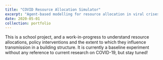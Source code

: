 ```yaml
---
title: "COVID Resource Allocation Simulator"
excerpt: "Agent-based modelling for resource allocation in viral crises to investigate resource allocation and policy interventions with respect to transmission rate."
date: 2020-05-01
collection: portfolio
---
```


This is a school project, and a work-in-progress to understand resource allocations, policy interventions and the extent to which they influence transmission in a building structure. It is currently a baseline experiment without any reference to current research on COVID-19, but stay tuned!